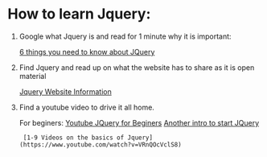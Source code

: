 # How to learn Jquery:
1. Google what Jquery is and read for 1 minute why it is important:
	
	[6 things you need to know about JQuery](http://www.cio.com/article/2394876/java/6-things-you-need-to-know-about-jquery.html)

2. Find Jquery and read up on what the website has to share as it is open material

	[Jquery Website Information](https://learn.jquery.com/about-jquery/how-jquery-works/)

3. Find a youtube video to drive it all home.

	For beginers:
		[Youtube JQuery for Beginers](http://www.cio.com/article/2394876/java/6-things-you-need-to-know-about-jquery.html)
		[Another intro to start JQuery](https://www.youtube.com/watch?v=hMxGhHNOkCU)
		
		[1-9 Videos on the basics of Jquery](https://www.youtube.com/watch?v=VRnQOcVclS8)